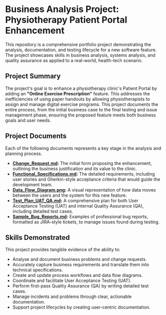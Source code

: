 # Business Analysis Project: Physiotherapy Patient Portal Enhancement

This repository is a comprehensive portfolio project demonstrating the analysis, documentation, and testing lifecycle for a new software feature. The project showcases skills in business analysis, systems analysis, and quality assurance as applied to a real-world, health-tech scenario.

## Project Summary

The project's goal is to enhance a physiotherapy clinic's Patient Portal by adding an **"Online Exercise Prescription"** feature. This addresses the inefficiencies of using paper handouts by allowing physiotherapists to assign and manage digital exercise programs. This project documents the entire process, from the initial business case to the final testing and issue management phase, ensuring the proposed feature meets both business goals and user needs.

## Project Documents

Each of the following documents represents a key stage in the analysis and planning process.

* **[Change_Request.md](Change_Request.md):** The initial form proposing the enhancement, outlining the business justification and its value to the clinic.
* **[Functional_Specifications.md](Functional_Specifications.md):** The detailed requirements, including user stories and Gherkin-style acceptance criteria that would guide the development team.
* **[Data_Flow_Diagram.png](Data_Flow_Diagram.png):** A visual representation of how data moves between the users and the system for this new feature.
* **[Test_Plan_UAT_QA.md](Test_Plan_UAT_QA.md):** A comprehensive plan for both User Acceptance Testing (UAT) and internal Quality Assurance (QA), including detailed test cases.
* **[Sample_Bug_Reports.md](Sample_Bug_Reports.md):** Examples of professional bug reports, formatted as JIRA-style tickets, to manage issues found during testing.

## Skills Demonstrated

This project provides tangible evidence of the ability to:

-   Analyse and document business problems and change requests.
-   Accurately capture business requirements and translate them into technical specifications.
-   Create and update process workflows and data flow diagrams.
-   Coordinate and facilitate User Acceptance Testing (UAT).
-   Perform first-pass Quality Assurance (QA) by writing detailed test cases.
-   Manage incidents and problems through clear, actionable documentation.
-   Support project lifecycles by creating user-centric documentation.
